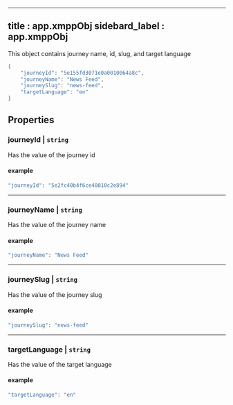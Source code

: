 ---
title : app.xmppObj
sidebard_label : app.xmppObj
----
This object contains journey name, id, slug, and target language

``` java
{
    "journeyId": "5e155fd3071e0a0010064a8c",
    "journeyName": "News Feed",
    "journeySlug": "news-feed",
    "targetLanguage": "en"
}
```

## Properties

### journeyId \| `string`

Has the value of the journey id

#### example 

``` java
"journeyId": "5e2fc40b4f6ce40010c2e894"
```

------------------------------------------------------------------------

### journeyName \| `string`

Has the value of the journey name

#### example

``` java
"journeyName": "News Feed"
```
------------------------------------------------------------------------

### journeySlug \| `string`

Has the value of the journey slug

#### example

``` java
"journeySlug": "news-feed"
```
------------------------------------------------------------------------

### targetLanguage \| `string`

Has the value of the target language

#### example


``` java
"targetLanguage": "en"
```